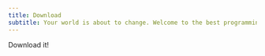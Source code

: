 ```yaml
---
title: Download
subtitle: Your world is about to change. Welcome to the best programming language in the world.
---
```


Download it!
